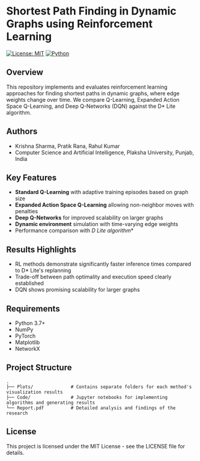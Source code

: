 # Shortest Path Finding in Dynamic Graphs using Reinforcement Learning

[![License: MIT](https://img.shields.io/badge/License-MIT-yellow.svg)](https://opensource.org/licenses/MIT)
[![Python](https://img.shields.io/badge/python-3.7+-blue.svg)](https://www.python.org/downloads/)

## Overview

This repository implements and evaluates reinforcement learning approaches for finding shortest paths in dynamic graphs, where edge weights change over time. We compare Q-Learning, Expanded Action Space Q-Learning, and Deep Q-Networks (DQN) against the D* Lite algorithm.

## Authors

- Krishna Sharma, Pratik Rana, Rahul Kumar
- Computer Science and Artificial Intelligence, Plaksha University, Punjab, India

## Key Features

- **Standard Q-Learning** with adaptive training episodes based on graph size
- **Expanded Action Space Q-Learning** allowing non-neighbor moves with penalties
- **Deep Q-Networks** for improved scalability on larger graphs
- **Dynamic environment** simulation with time-varying edge weights
- Performance comparison with **D* Lite algorithm**

## Results Highlights

- RL methods demonstrate significantly faster inference times compared to D* Lite's replanning
- Trade-off between path optimality and execution speed clearly established
- DQN shows promising scalability for larger graphs



## Requirements

- Python 3.7+
- NumPy
- PyTorch
- Matplotlib
- NetworkX

## Project Structure

```
.
├── Plots/              # Contains separate folders for each method's visualization results
├── Code/               # Jupyter notebooks for implementing algorithms and generating results
└── Report.pdf          # Detailed analysis and findings of the research
```

## License

This project is licensed under the MIT License - see the LICENSE file for details.
